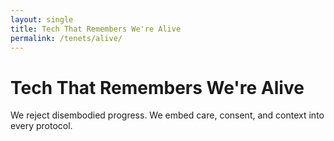 ```yaml
---
layout: single
title: Tech That Remembers We're Alive
permalink: /tenets/alive/
---
```


# Tech That Remembers We're Alive

We reject disembodied progress. We embed care, consent, and context into every protocol.
